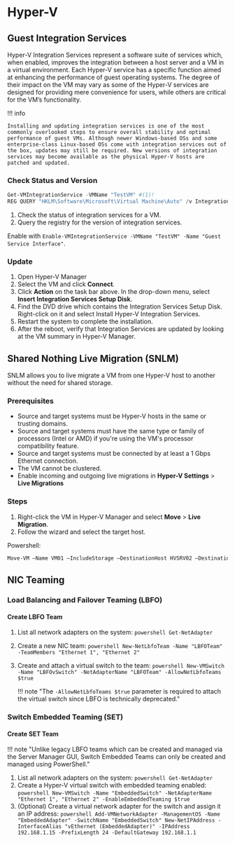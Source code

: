 # Hyper-V

## Guest Integration Services

Hyper-V Integration Services represent a software suite of services which, when enabled, improves the integration between a host server and a VM in a virtual environment. Each Hyper-V service has a specific function aimed at enhancing the performance of guest operating systems. The degree of their impact on the VM may vary as some of the Hyper-V services are designed for providing mere convenience for users, while others are critical for the VM’s functionality.

!!! info 

    Installing and updating integration services is one of the most commonly overlooked steps to ensure overall stability and optimal performance of guest VMs. Although newer Windows-based OSs and some enterprise-class Linux-based OSs come with integration services out of the box, updates may still be required. New versions of integration services may become available as the physical Hyper-V hosts are patched and updated.

### Check Status and Version

```powershell
Get-VMIntegrationService -VMName "TestVM" #(1)!
REG QUERY "HKLM\Software\Microsoft\Virtual Machine\Auto" /v IntegrationServicesVersion #(2)!
```

1. Check the status of integration services for a VM.
2. Query the registry for the version of integration services.

Enable with `Enable-VMIntegrationService -VMName "TestVM" -Name "Guest Service Interface"`.

### Update

1. Open Hyper-V Manager
2. Select the VM and click **Connect**.
3. Click **Action** on the task bar above. In the drop-down menu, select **Insert Integration Services Setup Disk**.
4. Find the DVD drive which contains the Integration Services Setup Disk. Right-click on it and select Install Hyper-V Integration Services.
5. Restart the system to complete the installation.
6. After the reboot, verify that Integration Services are updated by looking at the VM summary in Hyper-V Manager.

## Shared Nothing Live Migration (SNLM)

SNLM allows you to live migrate a VM from one Hyper-V host to another without the need for shared storage.

### Prerequisites

- Source and target systems must be Hyper-V hosts in the same or trusting domains.
- Source and target systems must have the same type or family of processors (Intel or AMD) if you're using the VM's processor compatibility feature.
- Source and target systems must be connected by at least a 1 Gbps Ethernet connection.
- The VM cannot be clustered.
- Enable incoming and outgoing live migrations in **Hyper-V Settings** > **Live Migrations**

### Steps

1. Right-click the VM in Hyper-V Manager and select **Move** > **Live Migration**.
2. Follow the wizard and select the target host.

Powershell:

```powershell
Move-VM –Name VM01 –IncludeStorage –DestinationHost HVSRV02 –DestinationStoragePath D:\Hyper-V\
```

## NIC Teaming

### Load Balancing and Failover Teaming (LBFO)

#### Create LBFO Team

1. List all network adapters on the system:
        ```powershell
        Get-NetAdapter
        ```
2. Create a new NIC team:
        ```powershell
        New-NetLbfoTeam -Name "LBFOTeam" -TeamMembers "Ethernet 1", "Ethernet 2"
        ```
3. Create and attach a virtual switch to the team:
        ```powershell
        New-VMSwitch -Name "LBFOvSwitch" -NetAdapterName "LBFOTeam" -AllowNetLbfoTeams $true
        ```

    !!! note "The `-AllowNetLbfoTeams $true` parameter is required to attach the virtual switch since LBFO is technically deprecated."

### Switch Embedded Teaming (SET)

#### Create SET Team

!!! note "Unlike legacy LBFO teams which can be created and  managed via the Server Manager GUI, Switch Embedded Teams can only be created and managed using PowerShell."

1. List all network adapters on the system:
        ```powershell
        Get-NetAdapter
        ```
2. Create a Hyper-V virtual switch with embedded teaming enabled:
        ```powershell
        New-VMSwitch -Name "EmbeddedSwitch" -NetAdapterName "Ethernet 1", "Ethernet 2" -EnableEmbeddedTeaming $true
        ```
3. (Optional) Create a virtual network adapter for the switch and assign it an IP address:
        ```powershell
        Add-VMNetworkAdapter -ManagementOS -Name "EmbeddedAdapter" -SwitchName "EmbeddedSwitch"
        New-NetIPAddress -InterfaceAlias "vEthernet (EmbeddedAdapter)" -IPAddress 192.168.1.15 -PrefixLength 24 -DefaultGateway 192.168.1.1
        ```
